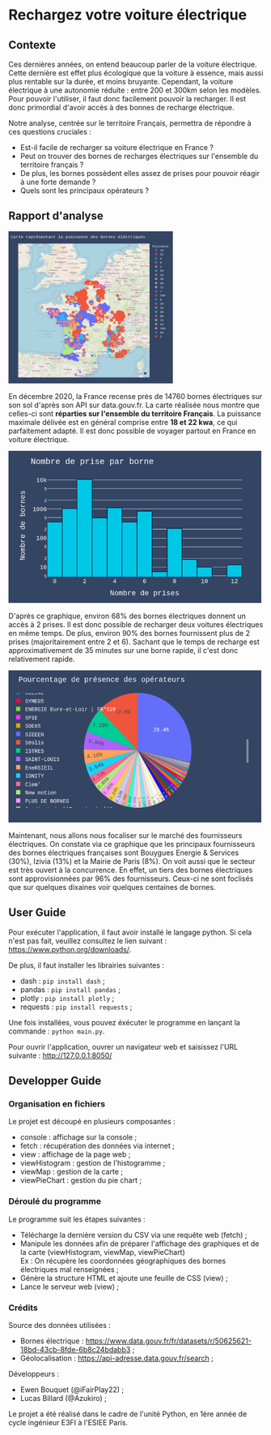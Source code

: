 # Rechargez votre voiture électrique

## Contexte

Ces dernières années, on entend beaucoup parler de la voiture électrique. Cette dernière est effet plus écologique que la voiture à essence, mais aussi plus rentable sur la durée, et moins bruyante. Cependant, la voiture électrique à une autonomie réduite : entre 200 et 300km selon les modèles. Pour pouvoir l'utiliser, il faut donc facilement pouvoir la recharger. Il est donc primordial d'avoir accès à des bonnes de recharge électrique.

Notre analyse, centrée sur le territoire Français, permettra de répondre à ces questions cruciales :
- Est-il facile de recharger sa voiture électrique en France ?
- Peut on trouver des bornes de recharges électriques sur l'ensemble du territoire français ?
- De plus, les bornes possèdent elles assez de prises pour pouvoir réagir à une forte demande ?
- Quels sont les principaux opérateurs ?

## Rapport d'analyse

<img src="https://github.com/Azukiro/DataVizPython/blob/master/assets/readme/map.png" width="325" height="300">  

En décembre 2020, la France recense près de 14760 bornes électriques sur son sol d'après son API sur data.gouv.fr. La carte réalisée nous montre que celles-ci sont **réparties sur l'ensemble du territoire Français**. La puissance maximale délivée est en général comprise entre **18 et 22 kwa**, ce qui parfaitement adapté. Il est donc possible de voyager partout en France en voiture électrique.

<img src="https://github.com/Azukiro/DataVizPython/blob/master/assets/readme/histo.png" width="500" height="300">

D'après ce graphique, environ 68% des bornes électriques donnent un accès à 2 prises. Il est donc possible de recharger deux voitures électriques en même temps.  De plus, environ 90% des bornes fournissent plus de 2 prises (majoritairement entre 2 et 6). Sachant que le temps de recharge est approximativement de 35 minutes sur une borne rapide, il c'est donc relativement rapide.

<img src="https://github.com/Azukiro/DataVizPython/blob/master/assets/readme/pie.png" width="500" height="300">

Maintenant, nous allons nous focaliser sur le marché des fournisseurs électriques. On constate via ce graphique que les principaux fournisseurs des bornes électriques françaises sont Bouygues Energie & Services (30%), Izivia (13%) et la Mairie de Paris (8%). On voit aussi que le secteur est très ouvert à la concurrence. En effet, un tiers des bornes électriques sont approvisionnées par 96% des fournisseurs. Ceux-ci ne sont foclisés que sur quelques dixaines voir quelques centaines de bornes. 

## User Guide

Pour exécuter l'application, il faut avoir installé le langage python. Si cela n'est pas fait, veuillez consultez le lien suivant : https://www.python.org/downloads/.

De plus, il faut installer les librairies suivantes :
- dash : ``` pip install dash ``` ;
- pandas : ``` pip install pandas ``` ;
- plotly : ``` pip install plotly ``` ;
- requests : ``` pip install requests ``` ;

Une fois installées, vous pouvez éxécuter le programme en lançant la commande : ```python main.py```.

Pour ouvrir l'application, ouvrer un navigateur web et saisissez l'URL suivante : http://127.0.0.1:8050/

## Developper Guide

### Organisation en fichiers

Le projet est découpé en plusieurs composantes :
- console : affichage sur la console ;
- fetch : récupération des données via internet ;
- view : affichage de la page web ;
- viewHistogram : gestion de l'histogramme ;
- viewMap : gestion de la carte ;
- viewPieChart : gestion du pie chart ;

### Déroulé du programme

Le programme suit les étapes suivantes :
- Télécharge la dernière version du CSV via une requête web (fetch) ;
- Manipule les données afin de préparer l'affichage des graphiques et de la carte (viewHistogram, viewMap, viewPieChart) <br/>
  Ex : On récupère les coordonnées géographiques des bornes électriques mal renseignées ;
- Génère la structure HTML et ajoute une feuille de CSS (view) ;
- Lance le serveur web (view) ;

### Crédits

Source des données utilisées : 
- Bornes électrique : https://www.data.gouv.fr/fr/datasets/r/50625621-18bd-43cb-8fde-6b8c24bdabb3 ;
- Géolocalisation : https://api-adresse.data.gouv.fr/search ;

Développeurs : 
- Ewen Bouquet (@iFairPlay22) ;
- Lucas Billard (@Azukiro) ;

Le projet a été réalisé dans le cadre de l'unité Python, en 1ère année de cycle ingénieur E3FI à l'ESIEE Paris.

